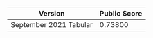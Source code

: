 | Version  | Public Score |
| ------------- | ------------- |
| September 2021 Tabular  | 0.73800  |

